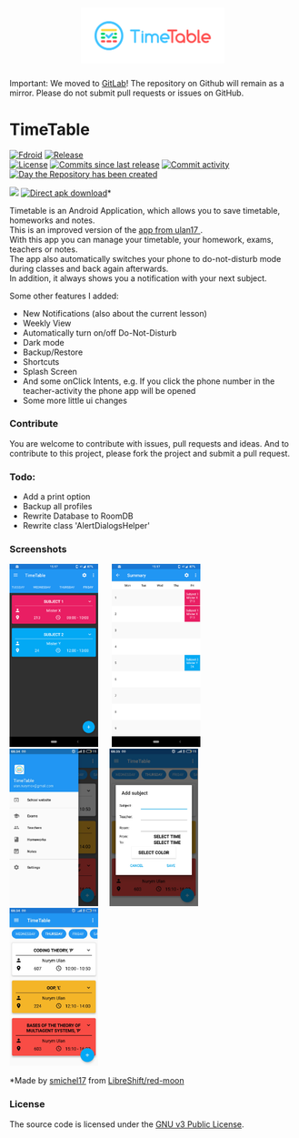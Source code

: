 <h1 align=center>
<img src="logo-files/horizontal.png" width=50%>
</h1>
Important: We moved to <a href="https://gitlab.com/asdoi/TimeTable">GitLab</a>! The repository on Github will remain as a mirror. Please do not submit pull requests or issues on GitHub.

# TimeTable

[![Fdroid](https://img.shields.io/f-droid/v/com.asdoi.timetable.svg)]()
[![Release](https://img.shields.io/badge/dynamic/json.svg?label=Release&url=https://gitlab.com/asdoi/TimeTable/-/jobs/artifacts/master/raw/badges.json?job=build_badges&query=release_tag&colorB=brightgreen&logo=gitlab)]()  
[![License](https://img.shields.io/badge/dynamic/json.svg?label=License&url=https://gitlab.com/api/v4/projects/19059184?license=true&query=license.key&colorB=yellow)]()
[![Commits since last release](https://gitlab.com/asdoi/TimeTable/-/jobs/artifacts/master/raw/badges/commits_since_last_release.svg?job=build_badges)]()
[![Commit activity](https://gitlab.com/asdoi/TimeTable/-/jobs/artifacts/master/raw/badges/commit_activity.svg?job=build_badges)]()  
[![Day the Repository has been created](https://gitlab.com/asdoi/TimeTable/-/jobs/artifacts/master/raw/badges/repository_creation_day.svg?job=build_badges)]()

<a href="https://f-droid.org/en/packages/com.asdoi.timetable/"><img src="https://fdroid.gitlab.io/artwork/badge/get-it-on.png" height="130"></a>
[<img src="https://raw.githubusercontent.com/LibreShift/red-moon/master/art/direct-apk-download.png"
      alt="Direct apk download"
      height="130">](https://gitlab.com/asdoi/TimeTable/-/raw/master/app/release/app-release.apk)*


Timetable is an Android Application, which allows you to save timetable, homeworks and notes.<br>
This is an improved version of the <a href="https://github.com/ulan17/TimeTable">app from ulan17 </a>.<br>
With this app you can manage your timetable, your homework, exams, teachers or notes.<br>
The app also automatically switches your phone to do-not-disturb mode during classes and back again afterwards.<br>
In addition, it always shows you a notification with your next subject.<br>

Some other features I added:
<ul><li>New Notifications (also about the current lesson)</li><li>Weekly View</li><li>Automatically turn on/off Do-Not-Disturb</li><li>Dark mode</li><li>Backup/Restore</li><li>Shortcuts</li><li>Splash Screen</li><li>And some onClick Intents, e.g. If you click the phone number in the teacher-activity the phone app will be opened</li><li>Some more little ui changes</li></ul>

### Contribute

You are welcome to contribute with issues, pull requests and ideas. And to contribute to this project, please fork the project and submit a pull request. 

### Todo:
 - Add a print option
 - Backup all profiles
 - Rewrite Database to RoomDB
 - Rewrite class 'AlertDialogsHelper'

### Screenshots
<img alt="1 screenshot" src="fastlane/metadata/android/en-US/images/phoneScreenshots/timetable_screenshot_1.png" width="31%" style="max-width:100%;"> &nbsp;&nbsp;&nbsp;&nbsp; <img alt="1 screenshot" src="fastlane/metadata/android/en-US/images/phoneScreenshots/timetable_screenshot_2.png" width="31%" style="max-width:100%;">
<br>
<img alt="1 screenshot" src="fastlane/metadata/android/en-US/images/phoneScreenshots/timetable_screenshot_3.jpg" width="31%" style="max-width:100%;">&nbsp;&nbsp;&nbsp;&nbsp; <img alt="1 screenshot" src="fastlane/metadata/android/en-US/images/phoneScreenshots/timetable_screenshot_4.jpg" width="31%" style="max-width:100%;">&nbsp;&nbsp;&nbsp;&nbsp; <img alt="1 screenshot" src="fastlane/metadata/android/en-US/images/phoneScreenshots/timetable_screenshot_5.jpg" width="31%" style="max-width:100%;">

*Made by <a href="https://github.com/smichel17">smichel17</a> from <a href="https://github.com/LibreShift/red-moon">LibreShift/red-moon</a>

### License

The source code is licensed under the [GNU v3 Public License](https://github.com/ulan17/TimeTable/blob/master/LICENSE). 
